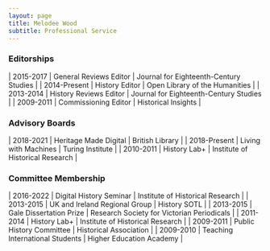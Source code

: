 ```yaml
---
layout: page
title: Melodee Wood
subtitle: Professional Service
---
```


### Editorships

| 2015-2017    | General Reviews Editor | Journal for Eighteenth-Century Studies |
| 2014-Present | History Editor         | Open Library of the Humanities         |
| 2013-2014    | History Reviews Editor | Journal for Eighteenth-Century Studies |
| 2009-2011    | Commissioning Editor  |  Historical Insights         |

### Advisory Boards

| 2018-2021 | Heritage Made Digital | British Library         |
| 2018-Present | Living with Machines | Turing Institute         |
| 2010-2011    | History Lab+ | Institute of Historical Research |

### Committee Membership

| 2016-2022 | Digital History Seminar | Institute of Historical Research                  |
| 2013-2015    | UK and Ireland Regional Group                            | History SOTL                   |
| 2013-2015    | Gale Dissertation Prize | Research Society for Victorian Periodicals     |
| 2011-2014    | History Lab+           |  Institute of Historical Research |
| 2009-2011    | Public History Committee         |  Historical Association                |
| 2009-2010    | Teaching International Students     | Higher Education Academy          |
